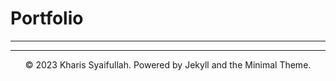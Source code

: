 # Portfolio
---

---
<center>© 2023 Kharis Syaifullah. Powered by Jekyll and the Minimal Theme.</center>
